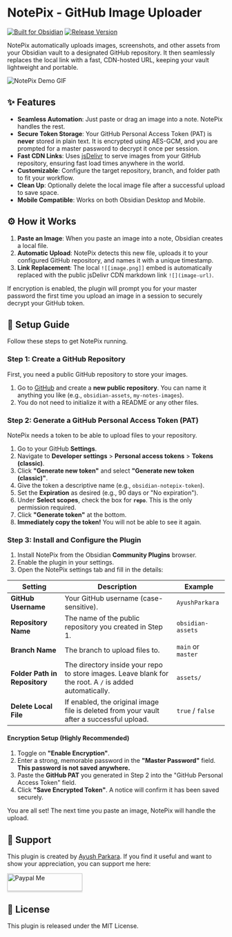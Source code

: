# NotePix - GitHub Image Uploader

[![Built for Obsidian](https://img.shields.io/badge/Built%20for-Obsidian-7B68EE.svg?style=for-the-badge)](https://obsidian.md)
[![Release Version](https://img.shields.io/github/v/release/AyushParkara/NotePix?style=for-the-badge&sort=semver)](https://github.com/AyushParkara/NotePix/releases/)

NotePix automatically uploads images, screenshots, and other assets from your Obsidian vault to a designated GitHub repository. It then seamlessly replaces the local link with a fast, CDN-hosted URL, keeping your vault lightweight and portable.

<!--
IMPORTANT: RECORD A GIF DEMO!
1. Record your screen showing you pasting an image into Obsidian.
2. Show the "Uploading..." notice.
3. Show the local link ![[...]] being replaced by the CDN link ![](...).
4. Upload the GIF to your GitHub repo (e.g., in an 'assets' folder).
5. Replace the placeholder link below with your GIF's link.
-->
![NotePix Demo GIF](https://raw.githubusercontent.com/AyushParkara/NotePix/main/assets/notepix-demo.gif)

## ✨ Features

-   **Seamless Automation**: Just paste or drag an image into a note. NotePix handles the rest.
-   **Secure Token Storage**: Your GitHub Personal Access Token (PAT) is **never** stored in plain text. It is encrypted using AES-GCM, and you are prompted for a master password to decrypt it once per session.
-   **Fast CDN Links**: Uses [jsDelivr](https://www.jsdelivr.com/) to serve images from your GitHub repository, ensuring fast load times anywhere in the world.
-   **Customizable**: Configure the target repository, branch, and folder path to fit your workflow.
-   **Clean Up**: Optionally delete the local image file after a successful upload to save space.
-   **Mobile Compatible**: Works on both Obsidian Desktop and Mobile.

## ⚙️ How it Works

1.  **Paste an Image**: When you paste an image into a note, Obsidian creates a local file.
2.  **Automatic Upload**: NotePix detects this new file, uploads it to your configured GitHub repository, and names it with a unique timestamp.
3.  **Link Replacement**: The local `![[image.png]]` embed is automatically replaced with the public jsDelivr CDN markdown link `![](image-url)`.

If encryption is enabled, the plugin will prompt you for your master password the first time you upload an image in a session to securely decrypt your GitHub token.

## 🚀 Setup Guide

Follow these steps to get NotePix running.

### Step 1: Create a GitHub Repository

First, you need a public GitHub repository to store your images.

1.  Go to [GitHub](https://github.com) and create a **new public repository**. You can name it anything you like (e.g., `obsidian-assets`, `my-notes-images`).
2.  You do not need to initialize it with a README or any other files.

### Step 2: Generate a GitHub Personal Access Token (PAT)

NotePix needs a token to be able to upload files to your repository.

1.  Go to your GitHub **Settings**.
2.  Navigate to **Developer settings** > **Personal access tokens** > **Tokens (classic)**.
3.  Click **"Generate new token"** and select **"Generate new token (classic)"**.
4.  Give the token a descriptive name (e.g., `obsidian-notepix-token`).
5.  Set the **Expiration** as desired (e.g., 90 days or "No expiration").
6.  Under **Select scopes**, check the box for **`repo`**. This is the only permission required.
7.  Click **"Generate token"** at the bottom.
8.  **Immediately copy the token!** You will not be able to see it again.

### Step 3: Install and Configure the Plugin

1.  Install NotePix from the Obsidian **Community Plugins** browser.
2.  Enable the plugin in your settings.
3.  Open the NotePix settings tab and fill in the details:

| Setting                      | Description                                                                                             | Example                    |
| ---------------------------- | ------------------------------------------------------------------------------------------------------- | -------------------------- |
| **GitHub Username**            | Your GitHub username (case-sensitive).                                                                  | `AyushParkara`             |
| **Repository Name**            | The name of the public repository you created in Step 1.                                                | `obsidian-assets`          |
| **Branch Name**                | The branch to upload files to.                                                                          | `main` or `master`         |
| **Folder Path in Repository**  | The directory inside your repo to store images. Leave blank for the root. A `/` is added automatically. | `assets/`                  |
| **Delete Local File**        | If enabled, the original image file is deleted from your vault after a successful upload.               | `true` / `false`           |

#### Encryption Setup (Highly Recommended)

1.  Toggle on **"Enable Encryption"**.
2.  Enter a strong, memorable password in the **"Master Password"** field. **This password is not saved anywhere.**
3.  Paste the **GitHub PAT** you generated in Step 2 into the "GitHub Personal Access Token" field.
4.  Click **"Save Encrypted Token"**. A notice will confirm it has been saved securely.

You are all set! The next time you paste an image, NotePix will handle the upload.

## 🙏 Support

This plugin is created by [Ayush Parkara](https://github.com/AyushParkara). If you find it useful and want to show your appreciation, you can support me here:

<a href="https://www.paypal.com/paypalme/AyushParkara" target="_blank"><img src="https://www.buymeacoffee.com/assets/img/custom_images/orange_img.png" alt="Paypal Me" style="height: 41px !important;width: 174px !important;box-shadow: 0px 3px 2px 0px rgba(190, 190, 190, 0.5) !important;-webkit-box-shadow: 0px 3px 2px 0px rgba(190, 190, 190, 0.5) !important;" ></a>

## 📄 License

This plugin is released under the MIT License.
